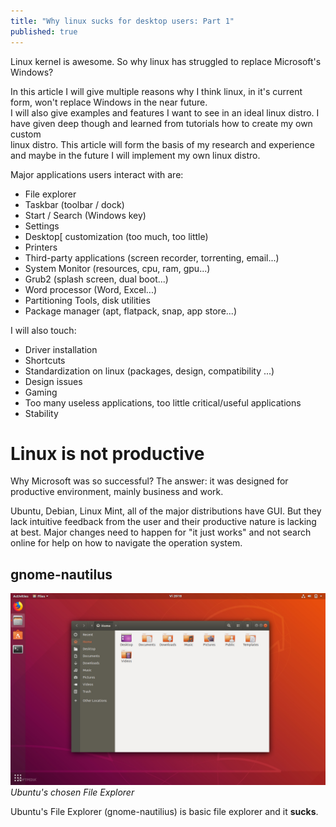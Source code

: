 ```yaml
---
title: "Why linux sucks for desktop users: Part 1"
published: true
---
```


Linux kernel is awesome. So why linux has struggled to replace Microsoft's Windows?


In this article I will give multiple reasons why I think linux, in it's current form, won't replace Windows in the near future.\
I will also give examples and features I want to see in an ideal linux distro. I have given deep though and learned from tutorials how to create my own custom\
linux distro. This article will form the basis of my research and experience and maybe in the future I will implement my own linux distro.

Major applications users interact with are:

* File explorer
* Taskbar (toolbar / dock)
* Start / Search (Windows key)
* Settings
* Desktop[ customization (too much, too little)
* Printers
* Third-party applications (screen recorder, torrenting, email...)
* System Monitor (resources, cpu, ram, gpu...)
* Grub2 (splash screen, dual boot...)
* Word processor (Word, Excel...)
* Partitioning Tools, disk utilities
* Package manager (apt, flatpack, snap, app store...)

<!-- 
Return to desktop button (in Windows taskbar right-most)
-->
I will also touch:


* Driver installation
* Shortcuts
* Standardization on linux (packages, design, compatibility ...)
* Design issues
* Gaming
* Too many useless applications, too little critical/useful applications
* Stability

# [](#header-1)Linux is not productive


Why Microsoft was so successful? The answer: it was designed for productive environment, mainly business and work.


Ubuntu, Debian, Linux Mint, all of the major distributions have GUI. But they lack intuitive feedback from the user and their productive nature is lacking at best. Major changes need to happen for "it just works" and not search online for help on how to navigate the operation system.


## [](#header-2)gnome-nautilus

![](/assets/2020-7-16/gnome-3-30-will-bring-a-better-flatpak-experience-to-the-nautilus-file-manager-522142-2.jpg)
*Ubuntu's chosen File Explorer*

Ubuntu's File Explorer (gnome-nautilius) is basic file explorer and it **sucks**.
